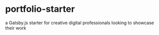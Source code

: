 # portfolio-starter
a Gatsby.js starter for creative digital professionals looking to showcase their work
